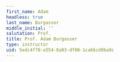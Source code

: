 ```yaml
---
first_name: Adam
headless: true
last_name: Burgasser
middle_initial: ''
salutation: Prof.
title: Prof. Adam Burgasser
type: instructor
uid: 5edc4f78-a554-8a03-df00-1ca66cd0ba9c
---
```

